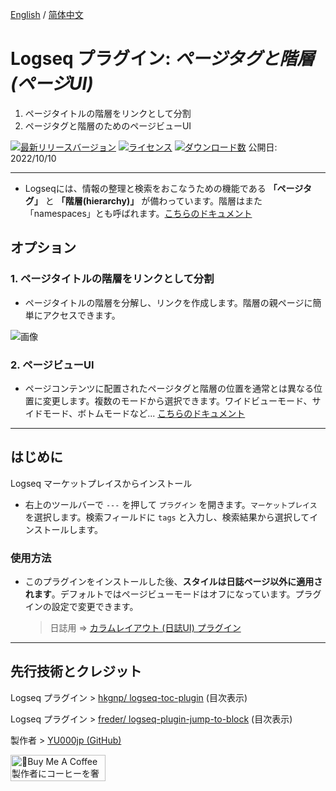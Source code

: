 [English](https://github.com/YU000jp/logseq-page-tags-and-hierarchy) / [简体中文](https://github.com/YU000jp/logseq-page-tags-and-hierarchy/blob/main/README.zhCN.md)

# Logseq プラグイン: *ページタグと階層 (ページUI)*

1. ページタイトルの階層をリンクとして分割
1. ページタグと階層のためのページビューUI

 [![最新リリースバージョン](https://img.shields.io/github/v/release/YU000jp/logseq-page-tags-and-hierarchy)](https://github.com/YU000jp/logseq-page-tags-and-hierarchy/releases)
[![ライセンス](https://img.shields.io/github/license/YU000jp/logseq-page-tags-and-hierarchy?color=blue)](https://github.com/YU000jp/logseq-page-tags-and-hierarchy/blob/main/LICENSE)
[![ダウンロード数](https://img.shields.io/github/downloads/YU000jp/logseq-page-tags-and-hierarchy/total.svg)](https://github.com/YU000jp/logseq-page-tags-and-hierarchy/releases)
 公開日: 2022/10/10

---

- Logseqには、情報の整理と検索をおこなうための機能である **「ページタグ」** と **「階層(hierarchy)」** が備わっています。階層はまた「namespaces」とも呼ばれます。[こちらのドキュメント](https://github.com/YU000jp/logseq-page-tags-and-hierarchy/wiki/Logseq%E3%81%AF%E3%80%81%E3%83%9A%E3%83%BC%E3%82%B8%E3%82%BF%E3%82%B0%E3%81%A8%E9%9A%8E%E5%B1%A4%E3%81%AE%E6%A9%9F%E8%83%BD%E3%82%92%E5%82%99%E3%81%88%E3%81%A6%E3%81%84%E3%81%BE%E3%81%99)

## オプション

### 1. ページタイトルの階層をリンクとして分割

- ページタイトルの階層を分解し、リンクを作成します。階層の親ページに簡単にアクセスできます。

![画像](https://github.com/YU000jp/logseq-page-tags-and-hierarchy/assets/111847207/f7da636b-4418-4a2f-b1e9-49c6aa8ec055)

### 2. ページビューUI

- ページコンテンツに配置されたページタグと階層の位置を通常とは異なる位置に変更します。複数のモードから選択できます。ワイドビューモード、サイドモード、ボトムモードなど... [こちらのドキュメント](https://github.com/YU000jp/logseq-page-tags-and-hierarchy/wiki/%E3%83%9A%E3%83%BC%E3%82%B8%E3%83%93%E3%83%A5%E3%83%BCUI)

---

## はじめに

Logseq マーケットプレイスからインストール
  - 右上のツールバーで `---` を押して `プラグイン` を開きます。`マーケットプレイス` を選択します。検索フィールドに `tags` と入力し、検索結果から選択してインストールします。

### 使用方法

- このプラグインをインストールした後、**スタイルは日誌ページ以外に適用されます**。デフォルトではページビューモードはオフになっています。プラグインの設定で変更できます。
  > 日誌用 => [カラムレイアウト (日誌UI) プラグイン](https://github.com/YU000jp/Logseq-column-Layout)

---

## 先行技術とクレジット

Logseq プラグイン > [hkgnp/ logseq-toc-plugin](https://github.com/hkgnp/logseq-toc-plugin/) (目次表示)

Logseq プラグイン > [freder/ logseq-plugin-jump-to-block](https://github.com/freder/logseq-plugin-jump-to-block/) (目次表示)

製作者 > [YU000jp (GitHub)](https://github.com/YU000jp)

<a href="https://www.buymeacoffee.com/yu000japan" target="_blank"><img src="https://cdn.buymeacoffee.com/buttons/v2/default-violet.png" alt="🍌Buy Me A Coffee 製作者にコーヒーを奢ってください!" style="height: 42px;width: 152px" ></a>

